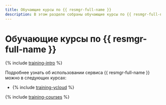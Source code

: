 ```yaml
---
title: Обучающие курсы по {{ resmgr-full-name }}
description: В этом разделе собраны обучающие курсы по {{ resmgr-full-name }}.
---
```


# Обучающие курсы по {{ resmgr-full-name }}

{% include [training-intro](../_includes/training/training-intro.md) %}

Подробнее узнать об использовании сервиса {{ resmgr-full-name }} можно в следующих курсах:
* {% include [training-ycloud](../_includes/training/training-csi.md) %}

{% include [training-courses](../_includes/training/training-courses.md) %}